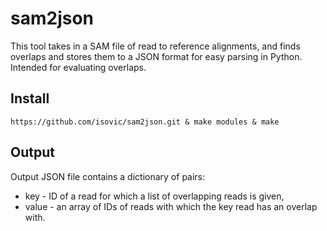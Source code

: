 # sam2json
This tool takes in a SAM file of read to reference alignments, and finds overlaps and stores them to a JSON format for easy parsing in Python. Intended for evaluating overlaps.

## Install  
```
https://github.com/isovic/sam2json.git & make modules & make  
```

## Output  
Output JSON file contains a dictionary of pairs:
- key - ID of a read for which a list of overlapping reads is given,  
- value - an array of IDs of reads with which the key read has an overlap with.  
